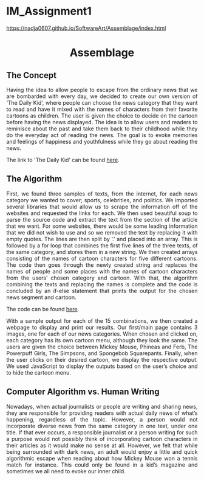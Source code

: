 # IM_Assignment1

https://nadja0607.github.io/SoftwareArt/Assemblage/index.html

<h1 align="center">Assemblage</h1>

<h2>The Concept</h2>

<p align="justify"> Having the idea to allow people to escape from the ordinary news that we are bombarded with every day, we decided to create our own version of ‘The Daily Kid’, where people can choose the news category that they want to read and have it mixed with the names of characters from their favorite cartoons as children. The user is given the choice to decide on the cartoon before having the news displayed. The idea is to allow users and readers to reminisce about the past and take them back to their childhood while they do the everyday act of reading the news. The goal is to evoke memories and feelings of happiness and youthfulness while they go about reading the news.</p> 

The link to 'The Daily Kid' can be found [here](https://aliawaleed.github.io/SoftwareArt/Assemblage/index.html).

<h2>The Algorithm</h2>

<p align="justify">First, we found three samples of texts, from the internet, for each news category we wanted to cover; sports, celebrities, and politics. We imported several libraries that would allow us to scrape the information off of the websites and requested the links for each. We then used beautiful soup to parse the source code and extract the text from the section of the article that we want. For some websites, there would be some leading information that we did not wish to use and so we removed the text by replacing it with empty quotes. The lines are then split by ‘.’ and placed into an array. This is followed by a for loop that combines the first five lines of the three texts, of the same category, and stores them in a new string. We then created arrays consisting of the names of cartoon characters for five different cartoons. The code then goes through the newly created string and replaces the names of people and some places with the names of cartoon characters from the users’ chosen category and cartoon. With that, the algorithm combining the texts and replacing the names is complete and the code is concluded by an if-else statement that prints the output for the chosen news segment and cartoon.</p> 

The code can be found [here](https://colab.research.google.com/drive/10cxXTuh4eaB0RbM2YLhGDCy4PX-hQNW7?usp=sharing).

<p align="justify">With a sample output for each of the 15 combinations, we then created a webpage to display and print our results. Our first/main page contains 3 images, one for each of our news categories. When chosen and clicked on, each category has its own cartoon menu, although they look the same. The users are given the choice between Mickey Mouse, Phineas and Ferb, The Powerpuff Girls, The Simpsons, and Spongebob Squarepants. Finally, when the user clicks on their desired cartoon, we display the respective output. We used JavaScript to display the outputs based on the user’s choice and to hide the cartoon menu.</p>

<h2>Computer Algorithm vs. Human Writing</h2>

<p align="justify">Nowadays, when actual journalists or people are writing and sharing news, they are responsible for providing readers with actual daily news of what’s happening, regardless of the topic. However, a person would not incorporate diverse news from the same category in one text, under one title. If that ever occurs, a responsible journalist or a person writing for such a purpose would not possibly think of incorporating cartoon characters in their articles as it would make no sense at all. However, we felt that while being surrounded with dark news, an adult would enjoy a little and quick algorithmic escape when reading about how Mickey Mouse won a tennis match for instance. This could only be found in a kid’s magazine and sometimes we all need to evoke our inner child.</p>



